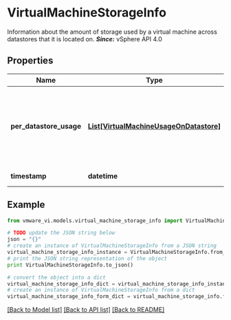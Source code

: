# VirtualMachineStorageInfo

Information about the amount of storage used by a virtual machine across datastores that it is located on.  ***Since:*** vSphere API 4.0 

## Properties
Name | Type | Description | Notes
------------ | ------------- | ------------- | -------------
**per_datastore_usage** | [**List[VirtualMachineUsageOnDatastore]**](VirtualMachineUsageOnDatastore.md) | Storage space used by this virtual machine on all datastores that it is located on.  Total storage space committed to this virtual machine across all datastores is simply an aggregate of the property *VirtualMachineUsageOnDatastore.committed*.  See also *VirtualMachineStorageSummary.committed*.  ***Since:*** vSphere API 4.0  | [optional] 
**timestamp** | **datetime** | Time when values in this structure were last updated.  ***Since:*** vSphere API 4.0  | 

## Example

```python
from vmware_vi.models.virtual_machine_storage_info import VirtualMachineStorageInfo

# TODO update the JSON string below
json = "{}"
# create an instance of VirtualMachineStorageInfo from a JSON string
virtual_machine_storage_info_instance = VirtualMachineStorageInfo.from_json(json)
# print the JSON string representation of the object
print VirtualMachineStorageInfo.to_json()

# convert the object into a dict
virtual_machine_storage_info_dict = virtual_machine_storage_info_instance.to_dict()
# create an instance of VirtualMachineStorageInfo from a dict
virtual_machine_storage_info_form_dict = virtual_machine_storage_info.from_dict(virtual_machine_storage_info_dict)
```
[[Back to Model list]](../README.md#documentation-for-models) [[Back to API list]](../README.md#documentation-for-api-endpoints) [[Back to README]](../README.md)


